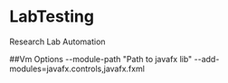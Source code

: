 # LabTesting
Research Lab Automation

##Vm Options
--module-path
"Path to javafx lib"
--add-modules=javafx.controls,javafx.fxml
